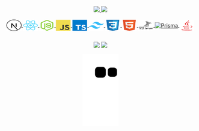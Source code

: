<div align="center">
  <a href="https://github.com/gababreu">
  <img height="180em" src="https://github-readme-stats.vercel.app/api?username=gababreu&show_icons=true&theme=dark&include_all_commits=true&count_private=true" />
  <img height="180em" src="https://github-readme-stats.vercel.app/api/top-langs/?username=gababreu&layout=compact&langs_count=7&theme=dark" />
</div>

<div style="display: inline_block" align="center"><br>  
  <img align="center" alt="NextJs" height="30" width="40" src="https://raw.githubusercontent.com/devicons/devicon/master/icons/nextjs/nextjs-line.svg"/>
  <img align="center" alt="React" height="30" width="40" src="https://raw.githubusercontent.com/devicons/devicon/master/icons/react/react-original.svg"/>
  <img align="center" alt="NodeJs" height="30" width="40" src="https://raw.githubusercontent.com/devicons/devicon/master/icons/nodejs/nodejs-plain.svg"/>
  <img align="center" alt="JavaScript" height="30" width="40" src="https://raw.githubusercontent.com/devicons/devicon/master/icons/javascript/javascript-original.svg"/>
  <img align="center" alt="TypeScript" height="30" width="40" src="https://raw.githubusercontent.com/devicons/devicon/master/icons/typescript/typescript-original.svg"/>
  <img align="center" alt="TailwindCSS" height="30" width="40" src="https://raw.githubusercontent.com/devicons/devicon/master/icons/tailwindcss/tailwindcss-plain.svg"/>
  <img align="center" alt="CSS" height="30" width="40" src="https://raw.githubusercontent.com/devicons/devicon/master/icons/css3/css3-original.svg"/>
  <img align="center" alt="HTML" height="30" width="40" src="https://raw.githubusercontent.com/devicons/devicon/master/icons/html5/html5-original.svg"/>
  <img align="center" alt="SQLServer" height="30" width="40" src="https://raw.githubusercontent.com/devicons/devicon/master/icons/microsoftsqlserver/microsoftsqlserver-plain-wordmark.svg"/>
  <img align="center" alt="Prisma" height="30" width="40" src="https://prismalens.vercel.app/header/logo-dark.svg"/>
  <img align="center" alt="Java" height="30" width="40" src="https://raw.githubusercontent.com/devicons/devicon/master/icons/java/java-plain.svg"/>
</div>

##

<div align="center"> 
 <a href="https://github.com/GabAbreu" target="_blank"><img src="https://img.shields.io/badge/GitHub-100000?style=for-the-badge&logo=github&logoColor=white" target="_blank"></a> 
  <a href="https://www.linkedin.com/in/gabriel-de-abreu-e-silva-9a08851a4" target="_blank"><img src="https://img.shields.io/badge/-LinkedIn-%230077B5?style=for-the-badge&logo=linkedin&logoColor=white" target="_blank"></a> 
  
  <div align="center">

  ![Snake animation](https://github.com/rafaballerini/rafaballerini/blob/output/github-contribution-grid-snake.svg)
  </div>
  
</div>

  
